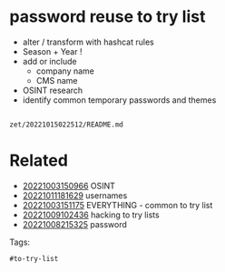 # password reuse to try list

- alter / transform with hashcat rules
- Season + Year !
- add or include
  - company name
  - CMS name
- OSINT research
- identify common temporary passwords and themes

```
```

` zet/20221015022512/README.md `

# Related

- [20221003150966](/zet/20221003150966/README.md) OSINT
- [20221011181629](/zet/20221011181629/README.md) usernames
- [20221003151175](/zet/20221003151175/README.md) EVERYTHING - common to try list
- [20221009102436](/zet/20221009102436/README.md) hacking to try lists
- [20221008215325](/zet/20221008215325/README.md) password

Tags:

    #to-try-list
